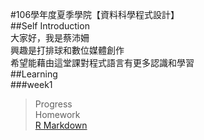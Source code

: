 #106學年度夏季學院【資料科學程式設計】  
##Self Introduction  
大家好，我是蔡沛姍  
興趣是打排球和數位媒體創作  
希望能藉由這堂課對程式語言有更多認識和學習  
##Learning  
###week1  
>Progress  
>Homework  
[R Markdown](https://pei4.github.io/cs-x-programming/week1/HW1)